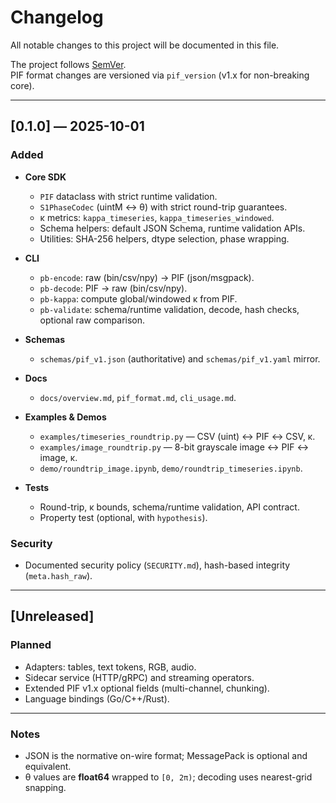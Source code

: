 # Changelog

All notable changes to this project will be documented in this file.

The project follows [SemVer](https://semver.org/).  
PIF format changes are versioned via `pif_version` (v1.x for non-breaking core).

---

## [0.1.0] — 2025-10-01

### Added

- **Core SDK**
  - `PIF` dataclass with strict runtime validation.
  - `S1PhaseCodec` (uintM ↔ θ) with strict round-trip guarantees.
  - κ metrics: `kappa_timeseries`, `kappa_timeseries_windowed`.
  - Schema helpers: default JSON Schema, runtime validation APIs.
  - Utilities: SHA-256 helpers, dtype selection, phase wrapping.

- **CLI**
  - `pb-encode`: raw (bin/csv/npy) → PIF (json/msgpack).
  - `pb-decode`: PIF → raw (bin/csv/npy).
  - `pb-kappa`: compute global/windowed κ from PIF.
  - `pb-validate`: schema/runtime validation, decode, hash checks, optional raw comparison.

- **Schemas**
  - `schemas/pif_v1.json` (authoritative) and `schemas/pif_v1.yaml` mirror.

- **Docs**
  - `docs/overview.md`, `pif_format.md`, `cli_usage.md`.

- **Examples & Demos**
  - `examples/timeseries_roundtrip.py` — CSV (uint) ↔ PIF ↔ CSV, κ.
  - `examples/image_roundtrip.py` — 8-bit grayscale image ↔ PIF ↔ image, κ.
  - `demo/roundtrip_image.ipynb`, `demo/roundtrip_timeseries.ipynb`.

- **Tests**
  - Round-trip, κ bounds, schema/runtime validation, API contract.
  - Property test (optional, with `hypothesis`).

### Security

- Documented security policy (`SECURITY.md`), hash-based integrity (`meta.hash_raw`).

---

## [Unreleased]

### Planned

- Adapters: tables, text tokens, RGB, audio.
- Sidecar service (HTTP/gRPC) and streaming operators.
- Extended PIF v1.x optional fields (multi-channel, chunking).
- Language bindings (Go/C++/Rust).

---

### Notes

- JSON is the normative on-wire format; MessagePack is optional and equivalent.
- θ values are **float64** wrapped to `[0, 2π)`; decoding uses nearest-grid snapping.
